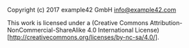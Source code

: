 Copyright (c) 2017 example42 GmbH <info@example42.com>

This work is licensed under a (Creative Commons Attribution-NonCommercial-ShareAlike 4.0 International License)[http://creativecommons.org/licenses/by-nc-sa/4.0/].

